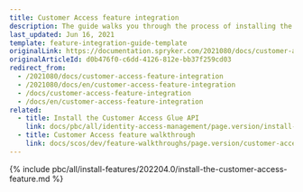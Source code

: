 ```yaml
---
title: Customer Access feature integration
description: The guide walks you through the process of installing the Customer Access feature in the project.
last_updated: Jun 16, 2021
template: feature-integration-guide-template
originalLink: https://documentation.spryker.com/2021080/docs/customer-access-feature-integration
originalArticleId: d0b476f0-c6dd-4126-812e-bb37f259cd03
redirect_from:
  - /2021080/docs/customer-access-feature-integration
  - /2021080/docs/en/customer-access-feature-integration
  - /docs/customer-access-feature-integration
  - /docs/en/customer-access-feature-integration
related:
  - title: Install the Customer Access Glue API
    link: docs/pbc/all/identity-access-management/page.version/install-and-upgrade/install-the-customer-access-glue-api.html
  - title: Customer Access feature walkthrough
    link: docs/scos/dev/feature-walkthroughs/page.version/customer-access-feature-walkthrough.html
---
```


{% include pbc/all/install-features/202204.0/install-the-customer-access-feature.md %} <!-- To edit, see /_includes/pbc/all/install-features/202204.0/install-the-customer-access-feature.md -->
